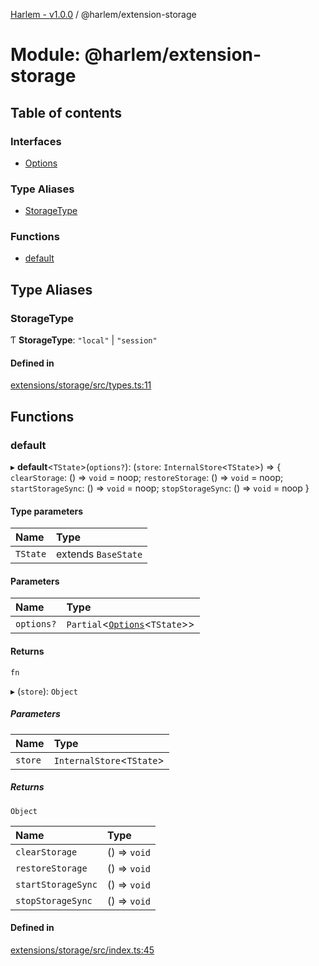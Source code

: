 [Harlem - v1.0.0](../index.md) / @harlem/extension-storage

# Module: @harlem/extension-storage

## Table of contents

### Interfaces

- [Options](../interfaces/harlem_extension_storage.Options.md)

### Type Aliases

- [StorageType](harlem_extension_storage.md#storagetype)

### Functions

- [default](harlem_extension_storage.md#default)

## Type Aliases

### StorageType

Ƭ **StorageType**: ``"local"`` \| ``"session"``

#### Defined in

[extensions/storage/src/types.ts:11](https://github.com/andrewcourtice/harlem/blob/ca8d117/extensions/storage/src/types.ts#L11)

## Functions

### default

▸ **default**<`TState`\>(`options?`): (`store`: `InternalStore`<`TState`\>) => { `clearStorage`: () => `void` = noop; `restoreStorage`: () => `void` = noop; `startStorageSync`: () => `void` = noop; `stopStorageSync`: () => `void` = noop }

#### Type parameters

| Name | Type |
| :------ | :------ |
| `TState` | extends `BaseState` |

#### Parameters

| Name | Type |
| :------ | :------ |
| `options?` | `Partial`<[`Options`](../interfaces/harlem_extension_storage.Options.md)<`TState`\>\> |

#### Returns

`fn`

▸ (`store`): `Object`

##### Parameters

| Name | Type |
| :------ | :------ |
| `store` | `InternalStore`<`TState`\> |

##### Returns

`Object`

| Name | Type |
| :------ | :------ |
| `clearStorage` | () => `void` |
| `restoreStorage` | () => `void` |
| `startStorageSync` | () => `void` |
| `stopStorageSync` | () => `void` |

#### Defined in

[extensions/storage/src/index.ts:45](https://github.com/andrewcourtice/harlem/blob/ca8d117/extensions/storage/src/index.ts#L45)
